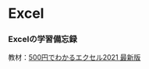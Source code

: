 # Excel

### Excelの学習備忘録

教材：[500円でわかるエクセル2021 最新版](https://one-publishing.co.jp/books/9784651202228/)
